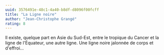 ```yaml
---
uuid: 3576491e-48c1-4a40-b8df-d8096f00fcff
title: "La Ligne noire"
author: "Jean-Christophe Grangé"
rating: 8
---
```


Il existe, quelque part en Asie du Sud-Est, entre le tropique du Cancer et la ligne de l'Équateur, une autre ligne. Une ligne noire jalonnée de corps et d'effroi...